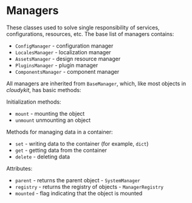 # Managers

These classes used to solve single responsibility of services, configurations, resources, etc.
The base list of managers contains:

* `ConfigManager` - configuration manager
* `LocalesManager` - localization manager
* `AssetsManager` - design resource manager
* `PluginsManager` - plugin manager
* `ComponentsManager` - component manager

All managers are inherited from `BaseManager`, which, like most objects in *cloudykit*, has basic methods: 

Initialization methods:

* `mount` - mounting the object
* `unmount` unmounting an object

Methods for managing data in a container:

* `set` - writing data to the container (for example, `dict`)
* `get` - getting data from the container 
* `delete` - deleting data

Attributes:
* `parent` - returns the parent object - `SystemManager`
* `registry` - returns the registry of objects - `ManagerRegistry`
* `mounted` - flag indicating that the object is mounted
